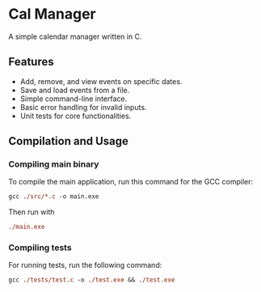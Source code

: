 # Cal Manager

A simple calendar manager written in C.

## Features

- Add, remove, and view events on specific dates.
- Save and load events from a file.
- Simple command-line interface.
- Basic error handling for invalid inputs.
- Unit tests for core functionalities.

## Compilation and Usage

### Compiling main binary

To compile the main application, run this command for the GCC compiler:

```ps
gcc ./src/*.c -o main.exe
```

Then run with

```ps
./main.exe
```

### Compiling tests

For running tests, run the following command:

```ps
gcc ./tests/test.c -o ./test.exe && ./test.exe
```
